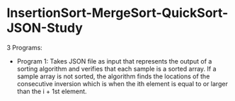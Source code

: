 # InsertionSort-MergeSort-QuickSort-JSON-Study
3 Programs:
- Program 1:
  Takes JSON file as input that represents the output of a sorting algorithm and verifies that
	each sample is a sorted array.
  If a sample array is not sorted, the algorithm finds the locations of the consecutive inversion which is when the ith element is equal to or larger than the i + 1st element. 
